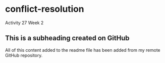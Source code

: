 # conflict-resolution
Activity 27 Week 2
## This is a subheading created on GitHub

All of this content added to the readme file has been added from my remote GitHub repository.
